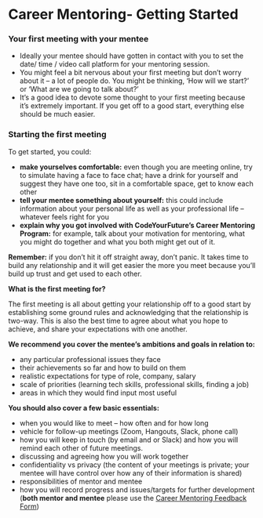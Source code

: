 # Career Mentoring- Getting Started

### **Your first meeting with your mentee**

* Ideally your mentee should have gotten in contact with you to set the date/ time / video call platform for your mentoring session. 
* You might feel a bit nervous about your first meeting but don’t worry about it – a lot of people do.   You might be thinking, ‘How will we start?’ or ‘What are we going to talk about?’
* It’s a good idea to devote some thought to your first meeting because it’s extremely important.  If you get off to a good start, everything else should be much easier.

### **Starting the first meeting**

To get started, you could:

* **make yourselves comfortable:** even though you are meeting online, try to simulate having a face to face chat; have a drink for yourself and suggest they have one too, sit in a comfortable space, get to know each other
* **tell your mentee something about yourself:** this could include information about your personal life as well as your professional life – whatever feels right for you
* **explain why you got involved with CodeYourFuture’s Career Mentoring Program:** for example, talk about your motivation for mentoring, what you might do together and what you both might get out of it.

**Remember:** if you don’t hit it off straight away, don’t panic. It takes time to build any relationship and it will get easier the more you meet because you’ll build up trust and get used to each other.

**What is the first meeting for?**

The first meeting is all about getting your relationship off to a good start by establishing some ground rules and acknowledging that the relationship is two-way. This is also the best time to agree about what you hope to achieve, and share your expectations with one another.

**We recommend you cover the mentee’s ambitions and goals in relation to:**

* any particular professional issues they face
* their achievements so far and how to build on them
* realistic expectations for type of role, company, salary 
* scale of priorities \(learning tech skills, professional skills, finding a job\)
* areas in which they would find input most useful

**You should also cover a few basic essentials:**

* when you would like to meet – how often and for how long
* vehicle for follow-up meetings \(Zoom, Hangouts, Slack, phone call\)
* how you will keep in touch \(by email and or Slack\) and how you will remind each other of future meetings.
* discussing and agreeing how you will work together
* confidentiality vs privacy \(the content of your meetings is private; your mentee will have control over how any of their information is shared\)
* responsibilities of mentor and mentee
* how you will record progress and issues/targets for further development \(**both mentor and mentee** please use the [Career Mentoring Feedback Form](https://forms.gle/z1BXaXstS3SHL1My8)\)

